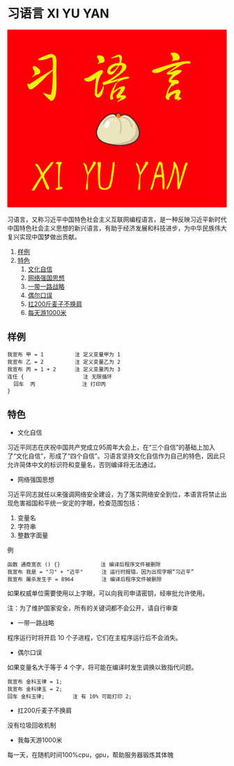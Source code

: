 # 习语言 XI YU YAN

<p align="center">
  <img src="xiyuyan.png"/>
</p>


习语言，又称习近平中国特色社会主义互联网编程语言，是一种反映习近平新时代中国特色社会主义思想的新兴语言，有助于经济发展和科技进步，为中华民族伟大复兴实现中国梦做出贡献。

1. [样例](#样例)
2. [特色](#特色)
	1. [文化自信](#文化自信)
	2. [网络强国思想](#网络强国思想)
	3. [一带一路战略](#一带一路战略)
	4. [偶尔口误](#偶尔口误)
	5. [扛200斤麦子不换肩](#扛200斤麦子不换肩)
	6. [每天游1000米](#每天游1000米)

## 样例

```
我宣布 甲 = 1          注 定义变量甲为 1
我宣布 乙 = 2          注 定义变量乙为 2
我宣布 丙 = 1 + 2      注 定义变量丙为 3
连任 {                   注 无限循环
  回车  丙               注 打印丙 
}
```

## 特色

+ <a name="文化自信">文化自信</a>

习近平同志在庆祝中国共产党成立95周年大会上，在“三个自信”的基础上加入了“文化自信”，形成了“四个自信”。习语言坚持文化自信作为自己的特色，因此只允许简体中文的标识符和变量名，否则编译将无法通过。

+ <a name="网络强国思想">网络强国思想</a>

习近平同志就任以来强调网络安全建设，为了落实网络安全到位，本语言将禁止出现危害祖国和平统一安定的字眼，检查范围包括：

1. 变量名
2. 字符串
3. 整数字面量

例

```
函数 通商宽衣 () {}             注 编译后程序文件被删除
我宣布 我是 = "习" + "近平"      注 运行时报错，因为出现字眼“习近平”
我宣布 屠杀发生于 = 8964         注 编译后程序文件被删除
```

如果权威单位需要使用以上字眼，可以向我司申请密钥，经审批允许使用。

注：为了维护国家安全，所有的关键词都不会公开，请自行审查

+ <a name="一带一路战略">一带一路战略</a>

程序运行时将开启 10 个子进程，它们在主程序运行后不会消失。

+ <a name="偶尔口误">偶尔口误</a>

如果变量名大于等于 4 个字，将可能在编译时发生调换以致指代问题。

```
我宣布 金科玉律 = 1;
我宣布 金科律玉 = 2;
回车 金科玉律;         注 有 10% 可能打印 2;
```

+ <a name="扛200斤麦子不换肩">扛200斤麦子不换肩</a>

没有垃圾回收机制

+ <a name="每天游1000米">我每天游1000米</a>

每一天，在随机时间100%cpu，gpu，帮助服务器锻炼其体魄


